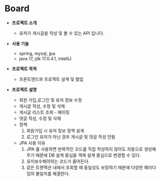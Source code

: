 # Board

* **프로젝트 소개**
  * 유저가 게시글을 작성 및 볼 수 있는 API 입니다.

* **사용 기술**
  * spring, mysql, jpa
  * java 17, jdk 17.0.4.1, intelliJ

* **프로젝트 목적**
  * 프론트엔드와 프로젝트 설계 및 협업

* **프로젝트 설명**
  * 회원 가입,로그인 및 유저 정보 수정
  * 게시글 작성, 수정 및 삭제
  * 게시글 리스트 조회 - 페이징
  * 댓글 작성, 수정 및 삭제
  * 정책
    1. 회원가입 시 유저 정보 정책 설계
    2. 로그인 유저가 아닌 경우 게시글 및 댓글 작성 안됨
  * JPA 사용 이유
    1. JPA 를 사용하면 반복적인 코드를 직접 작성하지 않아도 자동으로 생성해주기 때문에
       DB 설계 중심을 객체 설계 중심으로 변경할 수 있다.
    2. 유지보수해야하는 코드가 줄어든다.
    3. 같은 트랜잭션 내에서 조회할 때 동일성도 보장하기 때문에 다양한 패러다임의 불일치를 해결한다.